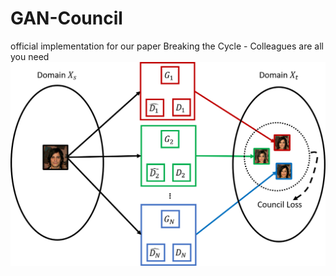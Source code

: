 # GAN-Council
official implementation for our paper Breaking the Cycle - Colleagues are all you need 
![gan_council_overview](/images/gan_council_overview.png)
